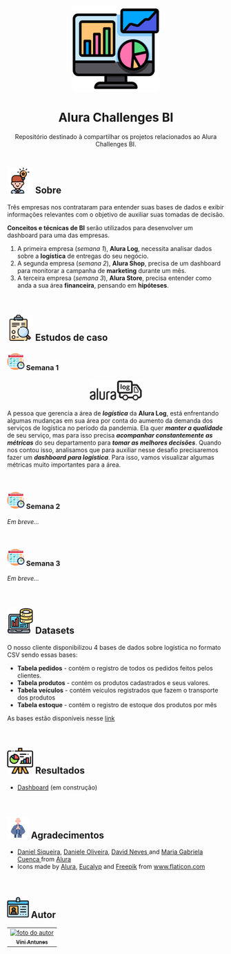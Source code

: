 <p align="center">
  <img src="images/analytics.png" float="center" width=200px/>
</p>

<h1 align="center"> Alura Challenges BI </h1>
<div align="center"> Repositório destinado à compartilhar os projetos relacionados ao Alura Challenges BI. </div>
<br>
<h2><img src="images/idea.png" width=60px/> Sobre </h2>
  <p> Três empresas nos contrataram para entender suas bases de dados e exibir informações relevantes com o objetivo de auxiliar suas tomadas de decisão. </p>

  <p> <b>Conceitos e técnicas de BI</b> serão utilizados para desenvolver um dashboard para uma das empresas. </p>
  <p>
    <ol>
      <li> A primeira empresa (<i>semana 1</i>), <b>Alura Log</b>, necessita analisar dados sobre a <b>logística</b> de entregas do seu negócio. </li>
      <li> A segunda empresa (<i>semana 2</i>), <b>Alura Shop</b>, precisa de um dashboard para monitorar a campanha de <b>marketing</b> durante um mês. </li>
      <li> A terceira empresa (<i>semana 3</i>), <b>Alura Store</b>, precisa entender como anda a sua área <b>financeira</b>, pensando em <b>hipóteses</b>. </li>
    </ol>
  </p>
<br>
<h2><img src="images/case-study.png" width=60px/> Estudos de caso </h2>

  <h3> <img src="images/timetable.png" width=40px/> Semana 1 </h3>
  
  <h4 align="center"> <img src="images/alura_log_preto.png" width=120px/> </h4>

  <p> A pessoa que gerencia a área de <i><b>logística</b></i> da <b>Alura Log</b>, está enfrentando algumas mudanças em sua área por conta do aumento da demanda dos serviços de logística no período da pandemia. Ela quer <i><b>manter a qualidade</b></i> de seu serviço, mas para isso precisa <i><b>acompanhar constantemente as métricas</b></i> do seu departamento para <i><b>tomar as melhores decisões</b></i>. Quando nos contou isso, analisamos que para auxiliar nesse desafio precisaremos fazer um <i><b>dashboard para logística</b></i>. Para isso, vamos visualizar algumas métricas muito importantes para a área. </p>
<br>
<h3><img src="images/timetable.png" width=40px/> Semana 2 </h3>
  <p> <i>Em breve...</i> </p>
<br>
  <h3><img src="images/timetable.png" width=40px/> Semana 3 </h3>
  <p> <i>Em breve...</i> </p>
<br>
<h2><img src="images/datasets.png" width=60px/> Datasets </h2>
  <p> O nosso cliente disponibilizou 4 bases de dados sobre logística no formato CSV sendo essas bases: </p>
  <ul>
    <li> <b>Tabela pedidos</b> - contém o registro de todos os pedidos feitos pelos clientes. </li>
    <li> <b>Tabela produtos</b> - contém os produtos cadastrados e seus valores. </li>
    <li> <b>Tabela veículos</b> - contém veículos registrados que fazem o transporte dos produtos </li>
    <li> <b>Tabela estoque</b> - contém o registro de estoque dos produtos por mês </li>
  </ul>

  <p> As bases estão disponíveis nesse <a href="https://drive.google.com/drive/folders/1saKsmnW4FvOw_MRG363pNEYFbFpGw5hf?usp=sharing" target="_blank">link</a> </p>
<br>
<h2><img src="images/results.png" width=60px/> Resultados </h2>
  <ul>
    <li> <a target="_blank" href="https://datastudio.google.com/s/nKXGqZEupM4" target="_blank"> Dashboard</a> (em construção) </li>
  </ul>
<br>
<h2><img src="https://raw.githubusercontent.com/ViniViniAntunes/Prevendo_Valor_de_Aluguel_em_SP/master/Previsao_valor_aluguel/images/agradecimentos.svg" width=50px/> Agradecimentos </h2>
  <div>
    <p>
      <ul>
        <adress>
          <li><a target="_blank" href="https://www.linkedin.com/in/daniel-p-siqueira-79b2001ba/" title="Daniel Siqueira"> Daniel Siqueira</a>, <a target="_blank" href="https://www.linkedin.com/in/danielle-oliveira-071550134/" title="Daniele Oliveira"> Daniele Oliveira</a>, <a target="_blank" href="https://www.linkedin.com/in/david-neves-04b543185/" title="David Neves"> David Neves </a> and <a target="_blank" href="https://www.linkedin.com/in/mariagcoliva/" title="Maria Gabriela Cuenca"> Maria Gabriela Cuenca </a> from <a target="_blank" href="https://www.alura.com.br/" title="Alura">Alura</a></li>
        </adress>
        <adress>
          <li>Icons made by <a target="_blank" href="https://www.alura.com.br" title="Alura">Alura</a>, <a target="_blank" href="https://www.flaticon.com/authors/eucalyp" title="Eucalyp">Eucalyp</a> and <a target="_blank" href="https://www.freepik.com" title="Freepik">Freepik</a> from <a target="_blank" href="https://www.flaticon.com/" title="Flaticon">www.flaticon.com</a></li>
        </adress>
      </ul>
    </p>
  </div>
<br>
<h2><img src="https://raw.githubusercontent.com/ViniViniAntunes/Prevendo_Valor_de_Aluguel_em_SP/master/Previsao_valor_aluguel/images/autor.svg" width=50px/> Autor </h2>
  <table>
    <tr>
      <td align="center"><a target="_blank" href="https://viniviniantunes.github.io/" target="_blank"><img src="https://avatars0.githubusercontent.com/u/57882903?s=460&u=caee8cc76060b036952e169feba0449f2d43519e&v=4" width="140px;" alt="foto do autor"/><br><sub><b>Vini Antunes</b></sub></a><br></td>
    <tr>
  </table>
